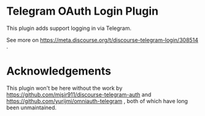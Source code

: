 # Telegram OAuth Login Plugin
This plugin adds support logging in via Telegram.

See more on https://meta.discourse.org/t/discourse-telegram-login/308514 .

# Acknowledgements
This plugin won't be here without the work by https://github.com/mjsir911/discourse-telegram-auth and https://github.com/yurijmi/omniauth-telegram , both of which have long been unmaintained.
